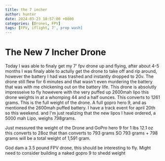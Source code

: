 ```yaml
---
title: the 7 incher
author: hunter
date: 2024-03-23 18:57:00 +0800
categories: [Drones, FPV]
tags: [FPV, iflight, 7', prop wash]
---
```


# The New 7 Incher Drone

Today I was able to finaly get my 7' fpv drone up and flying, after about 4-5 months I was finaly able to actully get the drone to take off and rip around, however the battery I had was trashed and instantly dropped to 20v. The drone still flew for 6 minutes and that wasn't even murdering the battery that was with me chickening out on the battery life.
This drone is absolutly impresseive to fly howevere with the very puffed up 2600mah lipo this drone weights in at a whomping 44 and a half ounces. This converts to 1261 grams. This is the full weight of the drone. A full gopro hero 9, and as mentioned the 2600mah puffed battery. I have a track event for april 20th so this weekend. and I'm just realizing that the new lipos I have ordered, a 5000 mah Lipo, weighs 798grams. 

Just messured the weight of the Drone and GoPro hero 9 for 1 lbs 12.1 oz this converts to 28oz that than converts to 793 grams 
SO 793 grams + 798 grams will be a total weight of 1,591 gram.

God dam a 3.5 pound FPV drone, this should be interesting to fly. Might need to consider building a naked gopro 9 to shedd weight 
